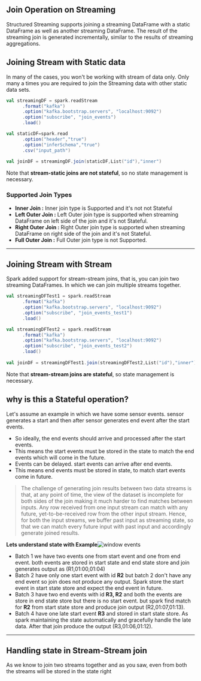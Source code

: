 ## Join Operation on Streaming
Structured Streaming supports joining a streaming DataFrame with a static DataFrame as well as another streaming DataFrame. The result of the streaming join is generated incrementally, similar to the results of streaming aggregations.

## Joining Stream with Static data
In many of the cases, you won't be working with stream of data only. Only many a times you are required to join the Streaming data with other static data sets.

```scala
val streamingDF = spark.readStream
      .format("kafka")
      .option("kafka.bootstrap.servers", "localhost:9092")
      .option("subscribe", "join_events")
      .load()

val staticDF=spark.read
      .option("header","true")
      .option("inferSchema","true")
      .csv("input_path")
      
val joinDF = streamingDF.join(staticDF,List("id"),"inner")
```
Note that **stream-static joins are not stateful**, so no state management is necessary.

### Supported Join Types

 - **Inner Join :**  Inner join type is Supported and it's not not Stateful
 - **Left Outer Join :** Left Outer join type is supported when streaming DataFrame on left side of the join and it's not Stateful.
 - **Right Outer Join :** Right Outer join type is supported when streaming DataFrame on right side of the join and it's not Stateful.
 - **Full Outer Join :** Full Outer join type is not Supported.

-----
## Joining Stream with Stream
Spark added support for stream-stream joins, that is, you can join two streaming DataFrames. In which we can join multiple streams together.

```scala
val streamingDFTest1 = spark.readStream
      .format("kafka")
      .option("kafka.bootstrap.servers", "localhost:9092")
      .option("subscribe", "join_events_test1")
      .load()

val streamingDFTest2 = spark.readStream
      .format("kafka")
      .option("kafka.bootstrap.servers", "localhost:9092")
      .option("subscribe", "join_events_test2")
      .load()
      
val joinDF = streamingDFTest1.join(streamingDFTest2,List("id"),"inner")
```
Note that **stream-stream joins are stateful**, so state management is necessary.

## why is this a Stateful operation?
Let's assume an example in which we have some sensor events. sensor generates a start and then after sensor generates end event after the start events.

 - So ideally, the end events should arrive and processed after the start events.
 - This means the start events must be stored in the state to match the end events which will come in the future.
 - Events can be delayed. start events can arrive after end events.
 - This means end events must be stored in state, to match start events come in future.

> The challenge of generating join results between two data streams is that, at any point of time, the view of the dataset is incomplete for both sides of the join making it much harder to find matches between inputs. Any row received from one input stream can match with any future, yet-to-be-received row from the other input stream. Hence, for both the input streams, we buffer past input as streaming state, so that we can match every future input with past input and accordingly generate joined results.

**Lets understand state with Example**![window events](https://github.com/gurditsingh/blog/blob/gh-pages/_screenshots/join_stream.jpg?raw=true)

 - Batch 1 we have two events one from start event and one from end event. both events are stored in start state and end state store and join generates output as (R1,01:00,01:04) 
 - Batch 2 have only one start event with id **R2** but batch 2 don't have any end event so join does not produce any output. Spark store the start event in start state store and expect the end event in future.
 - Batch 3 have two end events with id **R3, R2** and both the events are store in end state store but there is no start event. but spark find match for **R2** from start state store and produce join output (R2,01:07,01:13).
 - Batch 4 have one late start event **R3** and stored in start state store. As spark maintaining the state automatically and gracefully handle the late data. After that join produce the output (R3,01:06,01:12).

----

## Handling state in Stream-Stream join
As we know to join two streams together and as you saw, even from both the streams will be stored in the state right

 
<!--stackedit_data:
eyJoaXN0b3J5IjpbLTI1MjAyNzc1NSwtMTk0NDY3NzQ0MCwxNj
cyODgzNzMxLC03NDU1ODQ3MTMsLTY0NzI5OTY3OCw0MDgyMDM0
ODYsLTE5NDg0NTM5NjUsNjYzNTM0ODY4LDM2MDQ4MDY4MCwxMD
E4MTAwMjEzLDE1NjI3NzU1NjcsNTQ1MTE2MzIzLDE2OTMzODk2
NTksLTM1OTE0NTM1OSw0NzY0MzUwNDcsLTExNzU1MzY4NzksNj
I5ODAyNzczLDYyNDYyMDIxMCwxMTk5MzE0NTYyLC0xMjk1NDAx
NDY4XX0=
-->